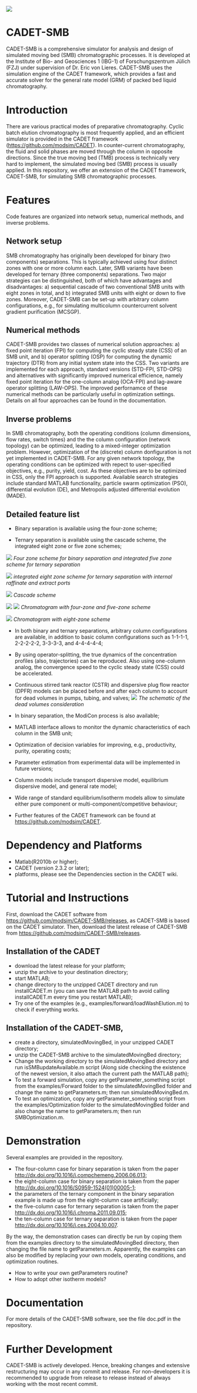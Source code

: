 ![](https://github.com/modsim/CADET/blob/master/doc/logo/CADET-GitHub.png)

# CADET-SMB

CADET-SMB is a comprehensive simulator for analysis and design of simulated moving bed (SMB) chromatographic processes. It is developed at the Institute of Bio- and Geosciences 1 (IBG-1) of Forschungszentrum Jülich (FZJ) under supervision of Dr. Eric von Lieres. CADET-SMB uses the simulation engine of the CADET framework, which provides a fast and accurate solver for the general rate model (GRM) of packed bed liquid chromatography.

# Introduction

There are various practical modes of preparative chromatography. Cyclic batch elution chromatography is most frequently applied, and an efficient simulator is provided in the CADET framework (https://github.com/modsim/CADET). In counter-current chromatography, the fluid and solid phases are moved through the column in opposite directions. Since the true moving bed (TMB) process is technically very hard to implement, the simulated moving bed (SMB) process is usually applied. In this repository, we offer an extension of the CADET framework, CADET-SMB, for simulating SMB chromatographic processes.

# Features

Code features are organized into network setup, numerical methods, and inverse problems.

## Network setup

[//]: (https://github.com/modsim/CADET-SMB/blob/master/doc/Network_setup.JPG)

SMB chromatography has originally been developed for binary (two components) separations. This is typically achieved using four distinct zones with one or more column each. Later, SMB variants have been developed for ternary (three components) separations. Two major strategies can be distinguished, both of which have advantages and disadvantages: a) sequential cascade of two conventional SMB units with eight zones in total, and b) integrated SMB units with eight or down to five zones. Moreover, CADET-SMB can be set-up with arbitrary column configurations, e.g., for simulating multicolumn countercurrent solvent gradient purification (MCSGP).

## Numerical methods

[//]: (https://github.com/modsim/CADET-SMB/blob/master/doc/Numerical_computing.JPG)

CADET-SMB provides two classes of numerical solution approaches: a) fixed point iteration (FPI) for computing the cyclic steady state (CSS) of an SMB unit, and b) operator splitting (OSP) for computing the dynamic trajectory (DTR) from any initial system state into the CSS. Two variants are implemented for each approach, standard versions (STD-FPI, STD-OPS) and alternatives with significantly improved numerical efficience, namely fixed point iteration for the one-column analog (OCA-FPI) and lag-aware operator splitting (LAW-OPS). The improved perfornamce of these numerical methods can be particularly useful in optimization settings. Details on all four approaches can be found in the documentation.

## Inverse problems

[//]: (https://github.com/modsim/CADET-SMB/blob/master/doc/Inverse_problems.JPG)

In SMB chromatography, both the operating conditions (column dimensions, flow rates, switch times) and the the column configuration (network topology) can be optimized, leading to a mixed-integer optimization problem. However, optimization of the (discrete) column donfiguration is not yet implemented in CADET-SMB. For any given network topology, the operating conditions can be optimized with repect to user-specified objectives, e.g., purity, yield, cost. As these objectives are to be optimized in CSS, only the FPI approach is supported. Available search strategies include standard MATLAB functionality, particle swarm optimization (PSO), differential evolution (DE), and Metropolis adjusted differential evolution (MADE).

## Detailed feature list

[//]: (https://github.com/modsim/CADET-SMB/blob/master/doc/diagram.JPG)

* Binary separation is available using the four-zone scheme;

* Ternary separation is available using the cascade scheme, the integrated eight zone or five zone schemes;

![](https://github.com/modsim/CADET-SMB/blob/master/doc/scheme.JPG)
*Four zone scheme for binary separation and integrated five zone scheme for ternary separation*

![](https://github.com/modsim/CADET-SMB/blob/master/doc/scheme_8.JPG)
*integrated eight zone scheme for ternary separation with internal raffinate and extract ports*

![](https://github.com/modsim/CADET-SMB/blob/master/doc/cascade.JPG)
*Cascade scheme*


![](https://github.com/modsim/CADET-SMB/blob/master/doc/profile_binary.JPG)
![](https://github.com/modsim/CADET-SMB/blob/master/doc/profile_ternary_5.JPG)
*Chromatogram with four-zone and five-zone scheme*

![](https://github.com/modsim/CADET-SMB/blob/master/doc/profile_ternary_8.JPG)
*Chromatogram with eight-zone scheme*

* In both binary and ternary separations, arbitrary column configurations are available, in addition to basic column configurations such as 1-1-1-1, 2-2-2-2-2, 3-3-3-3, and 4-4-4-4-4;

* By using operator-splitting, the true dynamics of the concentration profiles (also, trajectories) can be reproduced. Also using one-column analog, the convergence speed to the cyclic steady state (CSS) could be accelerated.

* Continuous stirred tank reactor (CSTR) and dispersive plug flow reactor (DPFR) models can be placed before and after each column to account for dead volumes in pumps, tubing, and valves;
![](https://github.com/modsim/CADET-SMB/blob/master/doc/dead_volumes.JPG)
*The schematic of the dead volumes consideration*


* In binary separation, the ModiCon process is also available;

* MATLAB interface allows to monitor the dynamic characteristics of each column in the SMB unit;

* Optimization of decision variables for improving, e.g., productivity, purity, operating costs;

* Parameter estimation from experimental data will be implemented in future versions;

* Column models include transport dispersive model, equilibrium dispersive model, and general rate model;

* Wide range of standard equilibrium/isotherm models allow to simulate either pure component or multi-component/competitive behaviour;

* Further features of the CADET framework can be found at https://github.com/modsim/CADET.


# Dependency and Platforms

* Matlab(R2010b or higher);
* CADET (version 2.3.2 or later);
* platforms, please see the Dependencies section in the CADET wiki.

# Tutorial and Instructions

First, download the CADET software from https://github.com/modsim/CADET-SMB/releases, as CADET-SMB is based on the CADET simulator.
Then, download the latest release of CADET-SMB from https://github.com/modsim/CADET-SMB/releases.

## Installation of the CADET

* download the latest release for your platform;
* unzip the archive to your destination directory;
* start MATLAB;
* change directory to the unzipped CADET directory and run installCADET.m (you can save the MATLAB path to avoid calling installCADET.m every time you restart MATLAB);
* Try one of the examples (e.g., examples/forward/loadWashElution.m) to check if everything works.
 
## Installation of the CADET-SMB,

* create a directory, simulatedMovingBed, in your unzipped CADET directory;
* unzip the CADET-SMB archive to the simulatedMovingBed directory;
* Change the working directory to the simulatedMovingBed directory and run isSMBupdateAvailable.m script (Along side checking the existence of the newest version, it also attach the current path the MATLAB path); 
* To test a forward simulation, copy any getParameter_something script from the examples/Forward folder to the simulatedMovingBed folder and change the name to getParameters.m; then run simulatedMovingBed.m.
* To test an optimization, copy any getParameter_something script from the examples/Optimization folder to the simulatedMovingBed folder and also change the name to getParameters.m; then run SMBOptimization.m.

# Demonstration 

Several examples are provided in the repository. 

* The four-column case for binary separation is taken from the paper http://dx.doi.org/10.1016/j.compchemeng.2006.06.013;
* the eight-column case for binary separation is taken from the paper http://dx.doi.org/10.1016/S0959-1524(01)00005-1; 
* the parameters of the ternary component in the binary separation example is made up from the eight-column case artificially;
* the five-column case for ternary separation is taken from the paper http://dx.doi.org/10.1016/j.chroma.2011.09.015; 
* the ten-column case for ternary separation is taken from the paper http://dx.doi.org/10.1016/j.ces.2004.10.007.

By the way, the demonstration cases can directly be run by coping them from the examples directory to the simulatedMovingBed directory, then changing the file name to getParameters.m. Apparently, the examples can also be modified by replacing your own models, operating conditions, and optimization routines. 

* How to write your own getParameters routine?
* How to adopt other isotherm models?

# Documentation 

For more details of the CADET-SMB software, see the file doc.pdf in the repository.

# Further Development 

CADET-SMB is actively developed. Hence, breaking changes and extensive restructuring may occur in any commit and release. For non-developers it is recommended to upgrade from release to release instead of always working with the most recent commit.
